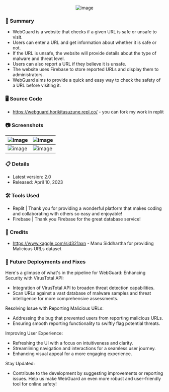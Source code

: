 <p align="center">
  <img src="https://user-images.githubusercontent.com/80136683/230913403-168d5fde-e8b8-4c25-92dd-eb2fc024b94e.png" alt="image">
</p>

### 📝 Summary
- WebGuard is a website that checks if a given URL is safe or unsafe to visit.
- Users can enter a URL and get information about whether it is safe or not.
- If the URL is unsafe, the website will provide details about the type of malware and threat level.
- Users can also report a URL if they believe it is unsafe.
- The website uses Firebase to store reported URLs and display them to administrators.
- WebGuard aims to provide a quick and easy way to check the safety of a URL before visiting it.
### 🖥️ Source Code
- https://webguard.horikitasuzune.repl.co/ - you can fork my work in replit
### 📷 Screenshots
| ![image](https://github.com/HorikitaSuzuneTsundere/WebGuard2.0/assets/80136683/ca36b967-7139-45a9-9824-a7107a0c6d4b) | ![image](https://github.com/HorikitaSuzuneTsundere/WebGuard2.0/assets/80136683/a4f9dd56-a9e6-4107-aad1-c59585751548) |
--- | ---
| ![image](https://github.com/HorikitaSuzuneTsundere/WebGuard2.0/assets/80136683/b8feeba2-7783-4c7d-9157-f265ba762f14) | ![image](https://github.com/HorikitaSuzuneTsundere/WebGuard2.0/assets/80136683/a36f6147-4796-4c04-989c-f9500675aeec) |

### 📋 Details
- Latest version: 2.0
- Released: April 10, 2023
### 🛠️ Tools Used
- Replit | Thank you for providing a wonderful platform that makes coding and collaborating with others so easy and enjoyable!
- Firebase | Thank you Firebase for the great database service!
### 🙏 Credits
- https://www.kaggle.com/sid321axn - Manu Siddhartha for providing Malicious URLs dataset
### 🚀 Future Deployments and Fixes
Here's a glimpse of what's in the pipeline for WebGuard:
Enhancing Security with VirusTotal API:
- Integration of VirusTotal API to broaden threat detection capabilities.
- Scan URLs against a vast database of malware samples and threat intelligence for more comprehensive assessments.

Resolving Issue with Reporting Malicious URLs:
- Addressing the bug that prevented users from reporting malicious URLs.
- Ensuring smooth reporting functionality to swiftly flag potential threats.

Improving User Experience:
- Refreshing the UI with a focus on intuitiveness and clarity.
- Streamlining navigation and interactions for a seamless user journey.
- Enhancing visual appeal for a more engaging experience.

Stay Updated:
- Contribute to the development by suggesting improvements or reporting issues. Help us make WebGuard an even more robust and user-friendly tool for online safety!
